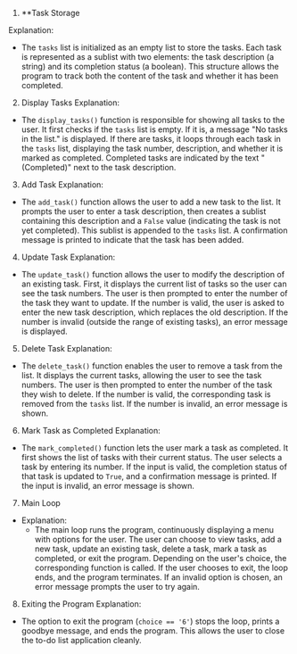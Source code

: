 1. **Task Storage

Explanation: 
  - The `tasks` list is initialized as an empty list to store the tasks. Each task is represented as a sublist with two elements: the task description (a string) and its completion status (a boolean). This structure allows the program to track both the content of the task and whether it has been completed.

2. Display Tasks
Explanation: 
  - The `display_tasks()` function is responsible for showing all tasks to the user. It first checks if the `tasks` list is empty. If it is, a message "No tasks in the list." is displayed. If there are tasks, it loops through each task in the `tasks` list, displaying the task number, description, and whether it is marked as completed. Completed tasks are indicated by the text "(Completed)" next to the task description.

3. Add Task
Explanation: 
  - The `add_task()` function allows the user to add a new task to the list. It prompts the user to enter a task description, then creates a sublist containing this description and a `False` value (indicating the task is not yet completed). This sublist is appended to the `tasks` list. A confirmation message is printed to indicate that the task has been added.

4. Update Task
Explanation: 
  - The `update_task()` function allows the user to modify the description of an existing task. First, it displays the current list of tasks so the user can see the task numbers. The user is then prompted to enter the number of the task they want to update. If the number is valid, the user is asked to enter the new task description, which replaces the old description. If the number is invalid (outside the range of existing tasks), an error message is displayed.

5. Delete Task
Explanation: 
  - The `delete_task()` function enables the user to remove a task from the list. It displays the current tasks, allowing the user to see the task numbers. The user is then prompted to enter the number of the task they wish to delete. If the number is valid, the corresponding task is removed from the `tasks` list. If the number is invalid, an error message is shown.

6. Mark Task as Completed
Explanation: 
  - The `mark_completed()` function lets the user mark a task as completed. It first shows the list of tasks with their current status. The user selects a task by entering its number. If the input is valid, the completion status of that task is updated to `True`, and a confirmation message is printed. If the input is invalid, an error message is shown.

7. Main Loop
- Explanation: 
  - The main loop runs the program, continuously displaying a menu with options for the user. The user can choose to view tasks, add a new task, update an existing task, delete a task, mark a task as completed, or exit the program. Depending on the user's choice, the corresponding function is called. If the user chooses to exit, the loop ends, and the program terminates. If an invalid option is chosen, an error message prompts the user to try again.

8. Exiting the Program
Explanation:
  - The option to exit the program (`choice == '6'`) stops the loop, prints a goodbye message, and ends the program. This allows the user to close the to-do list application cleanly.
